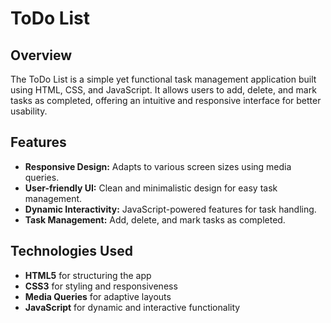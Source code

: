 # ToDo List 

## Overview
The ToDo List is a simple yet functional task management application built using HTML, CSS, and JavaScript. It allows users to add, delete, and mark tasks as completed, offering an intuitive and responsive interface for better usability.

## Features
- **Responsive Design:** Adapts to various screen sizes using media queries.
- **User-friendly UI:** Clean and minimalistic design for easy task management.
- **Dynamic Interactivity:** JavaScript-powered features for task handling.
- **Task Management:** Add, delete, and mark tasks as completed.

## Technologies Used
- **HTML5** for structuring the app
- **CSS3** for styling and responsiveness
- **Media Queries** for adaptive layouts
- **JavaScript** for dynamic and interactive functionality


